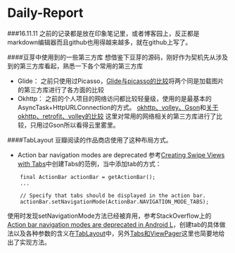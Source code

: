 # Daily-Report

###16.11.11
之前的记录都是放在印象笔记里，或者博客园上，反正都是markdown编辑器而且github也用得越来越多，就在github上写了。

####豆芽中使用到的一些第三方库
想借鉴下豆芽的源码，刚好作为契机先从涉及到的第三方库看起，熟悉一下各个常用的第三方库
- Glide：
之前只使用过Picasso，[Glide与picasso的比较](http://www.jcodecraeer.com/a/anzhuokaifa/androidkaifa/2015/0327/2650.html)将两个同是加载图片的第三方库进行了各方面的比较
- Okhttp：
之前的个人项目的网络访问都比较轻量级，使用的是最基本的AsyncTask+HttpURLConnection的方式。
[okhttp、volley、Gson](http://www.jcodecraeer.com/a/anzhuokaifa/androidkaifa/2015/0720/3209.html)和[关于okhttp、retrofit、volley的比较](http://stackoverflow.com/questions/16902716/comparison-of-android-networking-libraries-okhttp-retrofit-volley)
这里对常用的网络相关的第三方库进行了比较，只用过Gson所以看得云里雾里。

####TabLayout
豆瓣阅读的作品商店使用了这种布局方式。
- Action bar navigation modes are deprecated
参考[Creating Swipe Views with Tabs](https://developer.android.com/training/implementing-navigation/lateral.html#tabs)中创建Tabs的范例，当中添加tab的方式：
```
    final ActionBar actionBar = getActionBar();
    ...

    // Specify that tabs should be displayed in the action bar.
    actionBar.setNavigationMode(ActionBar.NAVIGATION_MODE_TABS);
```
使用时发现setNavigationMode方法已经被弃用，参考StackOverflow上的[Action bar navigation modes are deprecated in Android L](http://stackoverflow.com/questions/24473213/action-bar-navigation-modes-are-deprecated-in-android-l)，创建tab的具体做法以及各种参数的含义在[TabLayout](https://developer.android.com/reference/android/support/design/widget/TabLayout.html)中，另外[Tabs和ViewPager](https://www.youtube.com/watch?v=zQekzaAgIlQ)这里也简要地给出了实现方法。

